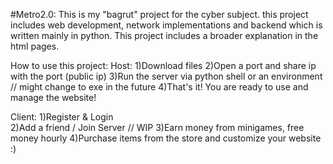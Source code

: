 #Metro2.0:
This is my "bagrut" project for the cyber subject. this project includes web development, network implementations and backend which is written mainly in python.
This project includes a broader explanation in the html pages.

How to use this project:
Host:
  1)Download files
  2)Open a port and share ip with the port (public ip)
  3)Run the server via python shell or an environment // might change to exe in the future
  4)That's it! You are ready to use and manage the website!

Client:
  1)Register & Login  
  2)Add a friend / Join Server // WIP
  3)Earn money from minigames, free money hourly
  4)Purchase items from the store and customize your website :)
  
  
  
